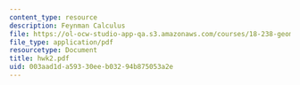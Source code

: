 ```yaml
---
content_type: resource
description: Feynman Calculus
file: https://ol-ocw-studio-app-qa.s3.amazonaws.com/courses/18-238-geometry-and-quantum-field-theory-fall-2002/003aad1da59330eeb03294b875053a2e_hwk2.pdf
file_type: application/pdf
resourcetype: Document
title: hwk2.pdf
uid: 003aad1d-a593-30ee-b032-94b875053a2e
---
```

